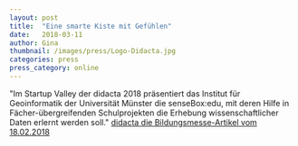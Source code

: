 ```yaml
---
layout: post
title:  "Eine smarte Kiste mit Gefühlen"
date:   2018-03-11 
author: Gina
thumbnail: /images/press/Logo-Didacta.jpg
categories: press
press_category: online
---
```

"Im Startup Valley der didacta 2018 präsentiert das Institut für Geoinformatik der Universität Münster die senseBox:edu, mit deren Hilfe in Fächer-übergreifenden Schulprojekten die Erhebung wissenschaftlicher Daten erlernt werden soll."
<a href="http://www.didacta-hannover.de/de/news/artikel/eine-smarte-kiste-mit-gefuehlen.xhtml">didacta die Bildungsmesse-Artikel vom 18.02.2018</a>
